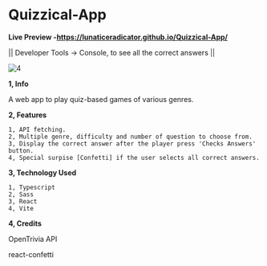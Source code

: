 # Quizzical-App

**Live Preview -https://lunaticeradicator.github.io/Quizzical-App/**

|| Developer Tools -> Console, to see all the correct answers ||

![4](https://github.com/LunaticEradicator/Quizzical-App/assets/107615206/a6b7cccd-c90b-4ab2-93e7-bb07cbb74c96)

**1, Info**

A web app to play quiz-based games of various genres.

**2, Features**

    1, API fetching.
    2, Multiple genre, difficulty and number of question to choose from.
    3, Display the correct answer after the player press 'Checks Answers' button.
    4, Special surpise [Confetti] if the user selects all correct answers.
    
**3, Technology Used**

    1, Typescript
    2, Sass
    3, React
    4, Vite

**4, Credits**

 OpenTrivia API
 
 react-confetti


